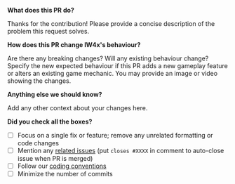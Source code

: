 **What does this PR do?**

Thanks for the contribution! Please provide a concise description of the problem this request solves.

**How does this PR change IW4x's behaviour?**

Are there any breaking changes? Will any existing behaviour change?
Specify the new expected behaviour if this PR adds a new gameplay feature or alters an existing game mechanic. You may provide an image or video showing the changes.

**Anything else we should know?**

Add any other context about your changes here.

**Did you check all the boxes?**

- [ ] Focus on a single fix or feature; remove any unrelated formatting or code changes
- [ ] Mention any [related issues](https://github.com/iw4x/iw4x-client/issues) (put `closes #XXXX` in comment to auto-close issue when PR is merged)
- [ ] Follow our [coding conventions](https://github.com/iw4x/iw4x-client/blob/master/CODESTYLE.md)
- [ ] Minimize the number of commits
